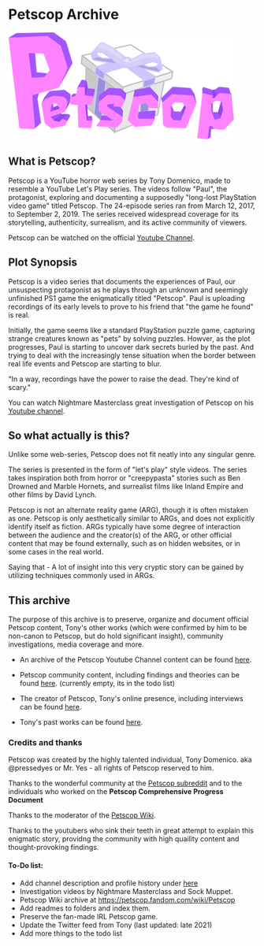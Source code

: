 # Petscop Archive

![alt text](Petscop%20Community/Petscop%20Subreddit/Petscop%20logo.png)


## What is Petscop? 
Petscop is a YouTube horror web series by Tony Domenico, made to resemble a YouTube Let's Play series. The videos follow "Paul", the protagonist, exploring and documenting a supposedly "long-lost PlayStation video game" titled Petscop. The 24-episode series ran from March 12, 2017, to September 2, 2019. The series received widespread coverage for its storytelling, authenticity, surrealism, and its active community of viewers.

Petscop can be watched on the official [Youtube Channel](https://www.youtube.com/@Petscop).

## Plot Synopsis
Petscop is a video series that documents the experiences of Paul, our unsuspecting protagonist as he plays through an unknown and seemingly unfinished PS1 game the enigmatically titled "Petscop". Paul is uploading recordings of its early levels to prove to his friend that "the game he found" is real. 

Initially, the game seems like a standard PlayStation puzzle game, capturing strange creatures known as "pets" by solving puzzles. Howver, as the plot progresses, Paul is starting to uncover dark secrets buried by the past. And trying to deal with the increasingly tense situation when the border between real life events and Petscop are starting to blur.

"In a way, recordings have the power to raise the dead. They're kind of scary."


You can watch Nightmare Masterclass great investigation of Petscop on his [Youtube channel](https://youtu.be/Crvn5-LOUFA?si=Wqk7LwRFSOpoTNYG).

## So what actually is this?
Unlike some web-series, Petscop does not fit neatly into any singular genre. 

The series is presented in the form of "let's play" style videos. The series takes inspiration both from horror or "creepypasta" stories such as Ben Drowned and Marble Hornets, and surrealist films like Inland Empire and other films by David Lynch.

Petscop is not an alternate reality game (ARG), though it is often mistaken as one. Petscop is only aesthetically similar to ARGs, and does not explicitly identify itself as fiction. ARGs typically have some degree of interaction between the audience and the creator(s) of the ARG, or other official content that may be found externally, such as on hidden websites, or in some cases in the real world. 
 
Saying that - A lot of insight into this very cryptic story can be gained by utilizing techniques commonly used in ARGs.


## This archive
The purpose of this archive is to preserve, organize and document official Petscop content, Tony's other works (which were confirmed by him to be non-canon to Petscop, but do hold significant insight), community investigations, media coverage and more.

* An archive of the Petscop Youtube Channel content can be found [here](Official%20Petscop%20content/Petscop%20youtube%20channel).

* Petscop community content, including findings and theories can be found [here](Petscop%20Community). (currently empty, its in the todo list)

* The creator of Petscop, Tony's online presence, including interviews can be found [here](Tony's%20online%20presence).

* Tony's past works can be found [here](Tony's%20other%20works).


### Credits and thanks
Petscop was created by the highly talented individual, Tony Domenico. aka @pressedyes or Mr. Yes  - all rights of Petscop reserved to him.

Thanks to the wonderful community at the [Petscop subreddit](https://www.reddit.com/r/Petscop/) and to the individuals who worked on the **Petscop Comprehensive Progress Document**

Thanks to the moderator of the [Petscop Wiki](https://petscop.fandom.com/wiki/Petscop_Wiki).

Thanks to the youtubers who sink their teeth in great attempt to explain this enigmatic story, providng the community with high quaility content and thought-provoking findings.


#### To-Do list: 
- Add channel description and profile history under [here](Official%20Petscop%20content/Petscop%20youtube%20channel)
- Investigation videos by Nightmare Masterclass and Sock Muppet.
- Petscop Wiki archive at https://petscop.fandom.com/wiki/Petscop
- Add readmes to folders and index them.
- Preserve the fan-made IRL Petscop game.
- Update the Twitter feed from Tony (last updated: late 2021)
- Add more things to the todo list
